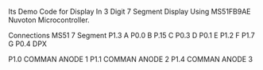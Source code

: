 Its Demo Code for Display In 3 Digit 7 Segment Display Using MS51FB9AE Nuvoton Microcontroller.

Connections 
MS51  7 Segment
P1.3  A
P0.0  B
P.15  C
P0.3  D
P0.1  E
P1.2  F
P1.7  G
P0.4  DPX


P1.0  COMMAN ANODE 1
P1.1  COMMAN ANODE 2
P1.4  COMMAN ANODE 3
